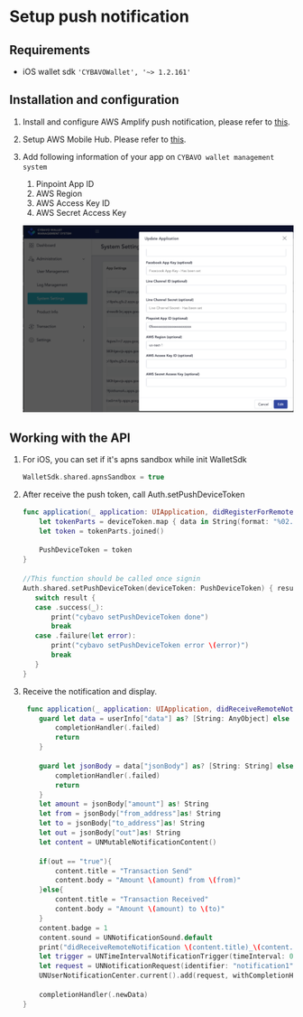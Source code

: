 # Setup push notification
## Requirements
- iOS wallet sdk `'CYBAVOWallet', '~> 1.2.161'`
## Installation and configuration
1. Install and configure AWS Amplify push notification, please refer to [this](https://aws-amplify.github.io/docs/js/push-notifications).
2. Setup AWS Mobile Hub. Please refer to [this](../docs/PushNotificationAws.md).
3. Add following information of your app on `CYBAVO wallet management system` 
    1. Pinpoint App ID
    2. AWS Region
    3. AWS Access Key ID
    4. AWS Secret Access Key
    
    ![image](images/cybavo_wallet_management_system.png)
## Working with the API
1. For iOS, you can set if it's apns sandbox while init WalletSdk
    ```swift
   WalletSdk.shared.apnsSandbox = true
    ```
2. After receive the push token, call Auth.setPushDeviceToken
    ```swift
    func application(_ application: UIApplication, didRegisterForRemoteNotificationsWithDeviceToken deviceToken: Data) {
        let tokenParts = deviceToken.map { data in String(format: "%02.2hhx", data) }
        let token = tokenParts.joined()
        
        PushDeviceToken = token
    }
   
   //This function should be called once signin
   Auth.shared.setPushDeviceToken(deviceToken: PushDeviceToken) { result in
       switch result {
       case .success(_):
           print("cybavo setPushDeviceToken done")
           break
       case .failure(let error):
           print("cybavo setPushDeviceToken error \(error)")
           break
       }
   }
    ```
3. Receive the notification and display.
    
    ```swift
     func application(_ application: UIApplication, didReceiveRemoteNotification userInfo: [AnyHashable: Any], fetchCompletionHandler completionHandler: @escaping (UIBackgroundFetchResult) -> Void) {
        guard let data = userInfo["data"] as? [String: AnyObject] else {
            completionHandler(.failed)
            return
        }
        
        guard let jsonBody = data["jsonBody"] as? [String: String] else {
            completionHandler(.failed)
            return
        }
        let amount = jsonBody["amount"] as! String
        let from = jsonBody["from_address"]as! String
        let to = jsonBody["to_address"]as! String
        let out = jsonBody["out"]as! String
        let content = UNMutableNotificationContent()
        
        if(out == "true"){
            content.title = "Transaction Send"
            content.body = "Amount \(amount) from \(from)"
        }else{
            content.title = "Transaction Received"
            content.body = "Amount \(amount) to \(to)"
        }
        content.badge = 1
        content.sound = UNNotificationSound.default
        print("didReceiveRemoteNotification \(content.title)_\(content.body)")
        let trigger = UNTimeIntervalNotificationTrigger(timeInterval: 0.1, repeats: false)
        let request = UNNotificationRequest(identifier: "notification1", content: content, trigger: trigger)
        UNUserNotificationCenter.current().add(request, withCompletionHandler: nil)
        
        completionHandler(.newData)
    }
    ```
